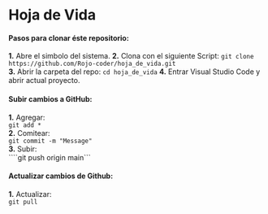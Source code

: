 # Hoja de Vida

#### Pasos para clonar éste repositorio:
**1.** Abre el simbolo del sistema.
**2.**  Clona con el siguiente Script: 
```git clone https://github.com/Rojo-coder/hoja_de_vida.git```  
**3.** Abrir la carpeta del repo:
```cd hoja_de_vida```
**4.** Entrar Visual Studio Code y abrir actual proyecto.

#### Subir cambios a GitHub:
**1.** Agregar:  
```git add *```  
**2.**  Comitear:  
```git commit -m "Message"```  
**3.** Subir:  
````git push origin main```  
#### Actualizar cambios de Github:  
**1.** Actualizar:  
```git pull```

